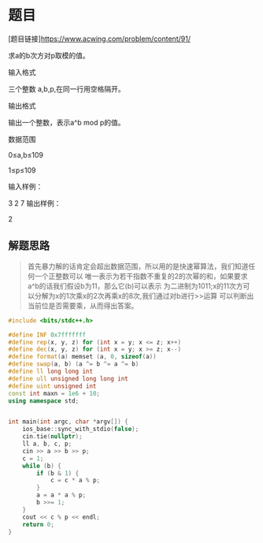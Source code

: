 
# 题目
[题目链接]<https://www.acwing.com/problem/content/91/>
> 
求a的b次方对p取模的值。

输入格式

三个整数 a,b,p,在同一行用空格隔开。

输出格式

输出一个整数，表示a^b mod p的值。

数据范围

0≤a,b≤109

1≤p≤109

输入样例：

3 2 7
输出样例：

2



## 解题思路
> 首先暴力解的话肯定会超出数据范围，所以用的是快速幂算法，我们知道任何一个正整数可以
> 唯一表示为若干指数不重复的2的次幂的和，如果要求a^b的话我们假设b为11，那么它(b)可以表示
> 为二进制为1011;x的11次方可以分解为x的1次乘x的2次再乘x的8次,我们通过对b进行>>运算
> 可以判断出当前位是否需要乘，从而得出答案。


```cpp
#include <bits/stdc++.h>

#define INF 0x7fffffff
#define rep(x, y, z) for (int x = y; x <= z; x++)
#define dec(x, y, z) for (int x = y; x >= z; x--)
#define format(a) memset (a, 0, sizeof(a))
#define swap(a, b) (a ^= b ^= a ^= b)
#define ll long long int
#define ull unsigned long long int 
#define uint unsigned int
const int maxn = 1e6 + 10;
using namespace std;


int main(int argc, char *argv[]) {
	ios_base::sync_with_stdio(false);
	cin.tie(nullptr);
	ll a, b, c, p;
	cin >> a >> b >> p;
	c = 1;
	while (b) {
		if (b & 1) {
			c = c * a % p;
		}
		a = a * a % p;
		b >>= 1;
	}
	cout << c % p << endl;
	return 0;
}
```
